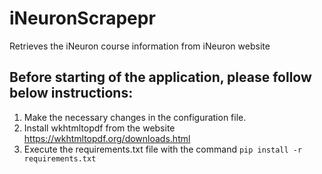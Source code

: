 # iNeuronScrapepr
Retrieves the iNeuron course information from iNeuron website

## Before starting of the application, please follow below instructions:

1. Make the necessary changes in the configuration file.
2. Install wkhtmltopdf from the website https://wkhtmltopdf.org/downloads.html
3. Execute the requirements.txt file with the command ``` pip install -r requirements.txt ```
